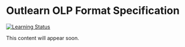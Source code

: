 # Outlearn OLP Format Specification

[![Learning Status](https://img.shields.io/badge/learn_it-missing-red.svg)](#)

This content will appear soon.
